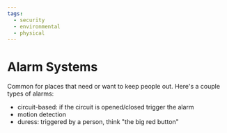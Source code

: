 ```yaml
---
tags:
  - security
  - environmental
  - physical
---
```

# Alarm Systems

Common for places that need or want to keep people out. Here's a couple types of alarms:

- circuit-based: if the circuit is opened/closed trigger the alarm
- motion detection
- duress: triggered by a person, think "the big red button"
